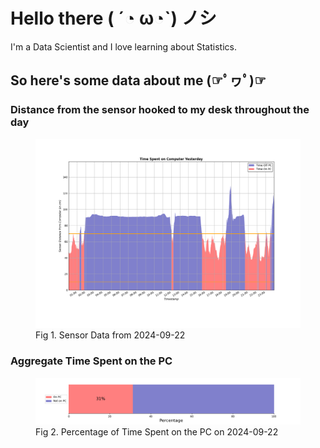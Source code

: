 
# Hello there ( ´◔ ω◔`) ノシ

I'm a Data Scientist and I love learning about Statistics.

## So here's some data about me (☞ﾟヮﾟ)☞


### Distance from the sensor hooked to my desk throughout the day
<figure>
  <picture>
    <source media="(prefers-color-scheme: dark)" srcset="Pi/readme/graphs/lineplot/dark-plot-2024-09-22.png">
    <source media="(prefers-color-scheme: light)" srcset="Pi/readme/graphs/lineplot/light-plot-2024-09-22.png">
    <img alt="Shows a black logo in light color mode and a white one in dark color mode." src="Pi/readme/graphs/lineplot/light-plot-2024-09-22.png">
  </picture>
  <figcaption>Fig 1. Sensor Data from 2024-09-22</figcaption>
</figure>



### Aggregate Time Spent on the PC
<figure>
  <picture>
    <source media="(prefers-color-scheme: dark)" srcset="Pi/readme/graphs/barplot/dark-plot-2024-09-22.png">
    <source media="(prefers-color-scheme: light)" srcset="Pi/readme/graphs/barplot/light-plot-2024-09-22.png">
    <img alt="Shows a black logo in light color mode and a white one in dark color mode." src="Pi/readme/graphs/barplot/light-plot-2024-09-22.png">
  </picture>
  <figcaption>Fig 2. Percentage of Time Spent on the PC on 2024-09-22</figcaption>
</figure>
